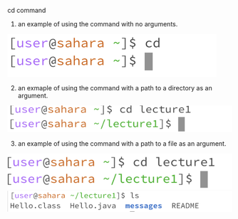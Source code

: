 cd command
1. an example of using the command with no arguments.

  ![Image](4.png)
  
2. an exmaple of using the command with a path to a directory as an argument.

  ![Image](5.png)

3. an example of using the command with a path to a file as an argument.

![Image](2.png)
![Image](3.png)
